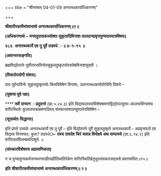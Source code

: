 +++
title = "श्रीभाष्यम् 04-01-09 अनारब्धकार्याधिकरणम्"

+++
<div claऽऽ="elementor-widget-container">

**श्रीशारीरकमीमांसाभाष्ये** **अनारब्धकार्याधिकरणम्॥९॥**

**(अधिकरणार्थः – भगवदुपासकस्योक्तः सुकृतादिविनाशः फलदानप्रवृत्तपुण्यपापमात्रविषयः)**

**४८४**. **अनारब्धकार्ये** **एव** **तु** **पूर्वे** **तदवधे**ः **॥** **४**–**१**–**१५** **॥**

**(अवान्तरसङ्गतिः)**

ब्रह्मविद्योत्पत्तेः पूर्वोत्तरभाविनोस्सुकृतदुष्कृतयोरश्लेषविनाशावुक्तौ ।

**(विचारोपयोगी संशयः)**

ततः पूर्वभाविनोः सुकृतदुष्कृतयोः किमविशेषेण विनाशः, उतानारब्धकार्ययोरेवेति विशये –

**(युक्त्या पूर्वः पक्षः)**

**** **सर्वे** **पाप्मान**ः **प्रदूयन्ते** (छा.५.२४.३) इति विद्याफलस्याविशेषश्रवणाद्विद्योत्पत्युत्तर-कालभाविन्याश्च शरीरस्थितेः कुलालचक्रभ्रमणादिवत् संस्कारवशादप्युपपत्तेरविशेषेण –

**(सूत्रार्थतः सिद्धान्तः)**

इति प्राप्ते उच्यतेः अनारब्धकार्ये एव तु पूर्वे – इति विद्योत्पत्तेः पूर्वे सुकृतदुष्कृते अनारब्धकार्ये – अप्रवृत्तफले एव विद्यया विनश्यतः; कुतः? तदवधे**ः**– **तस्य** **तावदेव** **चिरं** **यावन्न** **विमोक्ष्ये** **अथ** **सम्पत्स्ये** (छा.६.१४.२) इति शरीरपातविलम्बावधिश्रुतेः ॥

**(संस्कारविशेषस्य अप्रामाणिकता)**

न च पुण्यापुण्यकर्मजन्यभगवत्प्रीत्यप्रीतिव्यतिरेकेण शरीरस्थितिहेतुभूतसंस्कारसद्भावे प्रमाणमस्ति॥१५॥

**इति** **श्रीशारीरकमीमांसाभाष्ये** **अनारब्धकार्याधिकरणम्॥** **९॥**

</div>
